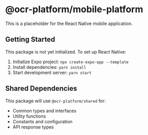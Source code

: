 # @ocr-platform/mobile-platform

This is a placeholder for the React Native mobile application.

## Getting Started

This package is not yet initialized. To set up React Native:

1. Initialize Expo project: `npx create-expo-app --template`
2. Install dependencies: `yarn install`
3. Start development server: `yarn start`

## Shared Dependencies

This package will use `@ocr-platform/shared` for:

- Common types and interfaces
- Utility functions
- Constants and configuration
- API response types
